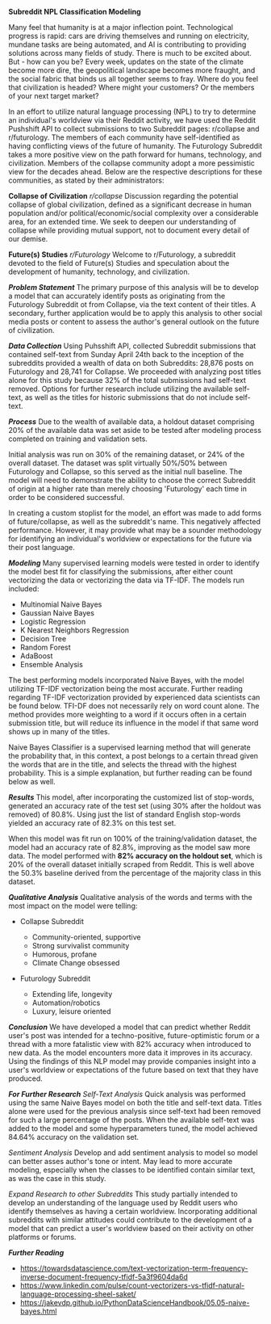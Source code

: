 **Subreddit NPL Classification Modeling**

Many feel that humanity is at a major inflection point. Technological progress is rapid: cars are driving themselves and running on electricity, mundane tasks are being automated, and AI is contributing to providing solutions across many fields of study. There is much to be excited about. But - how can you be? Every week, updates on the state of the climate become more dire, the geopolitical landscape becomes more fraught, and the social fabric that binds us all together seems to fray. Where do you feel that civilization is headed? Where might your customers? Or the members of your next target market?

In an effort to utilize natural language processing (NPL) to try to determine an individual's worldview via their Reddit activity, we have used the Reddit Pushshift API to collect submissions to two Subreddit pages: r/collapse and r/futurology. The members of each community have self-identified as having conflicting views of the future of humanity. The Futurology Subreddit takes a more positive view on the path forward for humans, technology, and civilization. Members of the collapse community adopt a more pessimistic view for the decades ahead. Below are the respective descriptions for these communities, as stated by their administrators:

**Collapse of Civilization**
*r/collapse*
Discussion regarding the potential collapse of global civilization, defined as a significant decrease in human population and/or political/economic/social complexity over a considerable area, for an extended time. We seek to deepen our understanding of collapse while providing mutual support, not to document every detail of our demise.

**Future(s) Studies**
*r/Futurology*
Welcome to r/Futurology, a subreddit devoted to the field of Future(s) Studies and speculation about the development of humanity, technology, and civilization.


***Problem Statement***
The primary purpose of this analysis will be to develop a model that can accurately identify posts as originating from the Futurology Subreddit ot from Collapse, via the text content of their titles. A secondary, further application would be to apply this analysis to other social media posts or content to assess the author's general outlook on the future of civilization.

***Data Collection***
Using Puhsshift API, collected Subreddit submissions that contained self-text from Sunday April 24th back to the inception of the subreddits provided a wealth of data on both Subreddits: 28,876 posts on Futurology and 28,741 for Collapse. We proceeded with analyzing post titles alone for this study because 32% of the total submissions had self-text removed. Options for further research include utilizing the available self-text, as well as the titles for historic submissions that do not include self-text.

***Process***
Due to the wealth of available data, a holdout dataset comprising 20% of the available data was set aside to be tested after modeling process completed on training and validation sets.

Initial analysis was run on 30% of the remaining dataset, or 24% of the overall dataset. The dataset was split virtually 50%/50% between Futurology and Collapse, so this served as the initial null baseline. The model will need to demonstrate the ability to choose the correct Subreddit of origin at a higher rate than merely choosing 'Futurology' each time in order to be considered successful.

In creating a custom stoplist for the model, an effort was made to add forms of future/collapse, as well as the subreddit's name. This negatively affected performance. However, it may provide what may be a sounder methodology for identifying an individual's worldview or expectations for the future via their post language.

***Modeling***
Many supervised learning models were tested in order to identify the model best fit for classifying the submissions, after either count vectorizing the data or vectorizing the data via TF-IDF. The models run included:

* Multinomial Naive Bayes
* Gaussian Naive Bayes
* Logistic Regression
* K Nearest Neighbors Regression
* Decision Tree 
* Random Forest
* AdaBoost
* Ensemble Analysis

The best performing models incorporated Naive Bayes, with the model utilizing TF-IDF vectorization being the most accurate. Further reading regarding TF-IDF vectorization provided by experienced data scientists can be found below. TFI-DF does not necessarily rely on word count alone. The method provides more weighting to a word if it occurs often in a certain submission title, but will reduce its influence in the model if that same word shows up in many of the titles.

Naive Bayes Classifier is a supervised learning method that will generate the probability that, in this context, a post belongs to a certain thread given the words that are in the title, and selects the thread with the highest probability. This is a simple explanation, but further reading can be found below as well.

***Results***
This model, after incorporating the customized list of stop-words, generated an accuracy rate of the test set (using 30% after the holdout was removed) of 80.8%. Using just the list of standard English stop-words yielded an accuracy rate of 82.3% on this test set.

When this model was fit run on 100% of the training/validation dataset, the model had an accuracy rate of 82.8%, improving as the model saw more data. The model performed with **82% accuracy on the holdout set**, which is 20% of the overall dataset initially scraped from Reddit. This is well above the 50.3% baseline derived from the percentage of the majority class in this dataset.

***Qualitative Analysis***
Qualitative analysis of the words and terms with the most impact on the model were telling:
* Collapse Subreddit
    * Community-oriented, supportive
    * Strong survivalist community
    * Humorous, profane
    * Climate Change obsessed

* Futurology Subreddit 
    * Extending life, longevity
    * Automation/robotics 
    * Luxury, leisure oriented


***Conclusion***
We have developed a model that can predict whether Reddit user's post was intended for a techno-positive, future-optimistic forum or a thread with a more fatalistic view with 82% accuracy when introduced to new data. As the model encounters more data it improves in its accuracy. Using the findings of this NLP model may provide companies insight into a user's worldview or expectations of the future based on text that they have produced.

***For Further Research***
*Self-Text Analysis*
Quick analysis was performed using the same Naive Bayes model on both the title and self-text data. Titles alone were used for the previous analysis since self-text had been removed for such a large percentage of the posts. When the available self-text was added to the model and some hyperparameters tuned, the model achieved 84.64% accuracy on the validation set.

*Sentiment Analysis*
Develop and add sentiment analysis to model so model can better asses author's tone or intent. May lead to more accurate modeling, especially when the classes to be identified contain similar text, as was the case in this study.

*Expand Research to other Subreddits*
This study partially intended to develop an understanding of the language used by Reddit users who identify themselves as having a certain worldview. Incorporating additional subreddits with similar attitudes could contribute to the development of a model that can predict a user's worldview based on their activity on other platforms or forums.  

***Further Reading***
* https://towardsdatascience.com/text-vectorization-term-frequency-inverse-document-frequency-tfidf-5a3f9604da6d
* https://www.linkedin.com/pulse/count-vectorizers-vs-tfidf-natural-language-processing-sheel-saket/
* https://jakevdp.github.io/PythonDataScienceHandbook/05.05-naive-bayes.html

